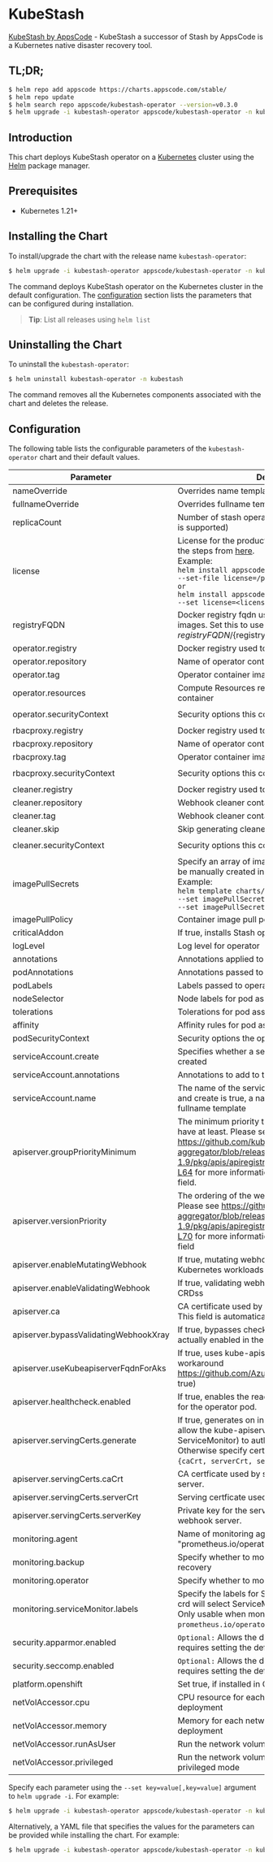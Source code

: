 # KubeStash

[KubeStash by AppsCode](https://github.com/stashed/kubestash) - KubeStash a successor of Stash by AppsCode is a Kubernetes native disaster recovery tool.

## TL;DR;

```bash
$ helm repo add appscode https://charts.appscode.com/stable/
$ helm repo update
$ helm search repo appscode/kubestash-operator --version=v0.3.0
$ helm upgrade -i kubestash-operator appscode/kubestash-operator -n kubestash --create-namespace --version=v0.3.0
```

## Introduction

This chart deploys KubeStash operator on a [Kubernetes](http://kubernetes.io) cluster using the [Helm](https://helm.sh) package manager.

## Prerequisites

- Kubernetes 1.21+

## Installing the Chart

To install/upgrade the chart with the release name `kubestash-operator`:

```bash
$ helm upgrade -i kubestash-operator appscode/kubestash-operator -n kubestash --create-namespace --version=v0.3.0
```

The command deploys KubeStash operator on the Kubernetes cluster in the default configuration. The [configuration](#configuration) section lists the parameters that can be configured during installation.

> **Tip**: List all releases using `helm list`

## Uninstalling the Chart

To uninstall the `kubestash-operator`:

```bash
$ helm uninstall kubestash-operator -n kubestash
```

The command removes all the Kubernetes components associated with the chart and deletes the release.

## Configuration

The following table lists the configurable parameters of the `kubestash-operator` chart and their default values.

|               Parameter               |                                                                                                                                                                                    Description                                                                                                                                                                                     |                                                                       Default                                                                       |
|---------------------------------------|------------------------------------------------------------------------------------------------------------------------------------------------------------------------------------------------------------------------------------------------------------------------------------------------------------------------------------------------------------------------------------|-----------------------------------------------------------------------------------------------------------------------------------------------------|
| nameOverride                          | Overrides name template                                                                                                                                                                                                                                                                                                                                                            | <code>""</code>                                                                                                                                     |
| fullnameOverride                      | Overrides fullname template                                                                                                                                                                                                                                                                                                                                                        | <code>""</code>                                                                                                                                     |
| replicaCount                          | Number of stash operator replicas to create (only 1 is supported)                                                                                                                                                                                                                                                                                                                  | <code>1</code>                                                                                                                                      |
| license                               | License for the product. Get a license by following the steps from [here](https://kubestash.com/docs/latest/setup/install/enterprise#get-a-trial-license). <br> Example: <br> `helm install appscode/kubestash-operator \` <br> `--set-file license=/path/to/license/file` <br> `or` <br> `helm install appscode/kubestash-operator \` <br> `--set license=<license file content>` | <code>""</code>                                                                                                                                     |
| registryFQDN                          | Docker registry fqdn used to pull Stash related images. Set this to use docker registry hosted at ${registryFQDN}/${registry}/${image}                                                                                                                                                                                                                                             | <code>ghcr.io</code>                                                                                                                                |
| operator.registry                     | Docker registry used to pull operator image                                                                                                                                                                                                                                                                                                                                        | <code>kubestash</code>                                                                                                                              |
| operator.repository                   | Name of operator container image                                                                                                                                                                                                                                                                                                                                                   | <code>kubestash</code>                                                                                                                              |
| operator.tag                          | Operator container image tag                                                                                                                                                                                                                                                                                                                                                       | <code>""</code>                                                                                                                                     |
| operator.resources                    | Compute Resources required by the operator container                                                                                                                                                                                                                                                                                                                               | <code>{"requests":{"cpu":"100m"}}</code>                                                                                                            |
| operator.securityContext              | Security options this container should run with                                                                                                                                                                                                                                                                                                                                    | <code>{"allowPrivilegeEscalation":false,"capabilities":{"drop":["ALL"]},"readOnlyRootFilesystem":true,"runAsNonRoot":true,"runAsUser":65534}</code> |
| rbacproxy.registry                    | Docker registry used to pull operator image                                                                                                                                                                                                                                                                                                                                        | <code>appscode</code>                                                                                                                               |
| rbacproxy.repository                  | Name of operator container image                                                                                                                                                                                                                                                                                                                                                   | <code>kube-rbac-proxy</code>                                                                                                                        |
| rbacproxy.tag                         | Operator container image tag                                                                                                                                                                                                                                                                                                                                                       | <code>v0.11.0</code>                                                                                                                                |
| rbacproxy.securityContext             | Security options this container should run with                                                                                                                                                                                                                                                                                                                                    | <code>{"allowPrivilegeEscalation":false,"capabilities":{"drop":["ALL"]},"readOnlyRootFilesystem":true,"runAsNonRoot":true,"runAsUser":65534}</code> |
| cleaner.registry                      | Docker registry used to pull Webhook cleaner image                                                                                                                                                                                                                                                                                                                                 | <code>appscode</code>                                                                                                                               |
| cleaner.repository                    | Webhook cleaner container image                                                                                                                                                                                                                                                                                                                                                    | <code>kubectl</code>                                                                                                                                |
| cleaner.tag                           | Webhook cleaner container image tag                                                                                                                                                                                                                                                                                                                                                | <code>v1.24</code>                                                                                                                                  |
| cleaner.skip                          | Skip generating cleaner YAML                                                                                                                                                                                                                                                                                                                                                       | <code>false</code>                                                                                                                                  |
| cleaner.securityContext               | Security options this container should run with                                                                                                                                                                                                                                                                                                                                    | <code>{"allowPrivilegeEscalation":false,"capabilities":{"drop":["ALL"]},"readOnlyRootFilesystem":true,"runAsNonRoot":true,"runAsUser":65534}</code> |
| imagePullSecrets                      | Specify an array of imagePullSecrets. Secrets must be manually created in the namespace. <br> Example: <br> `helm template charts/stash \` <br> `--set imagePullSecrets[0].name=sec0 \` <br> `--set imagePullSecrets[1].name=sec1`                                                                                                                                                 | <code>[]</code>                                                                                                                                     |
| imagePullPolicy                       | Container image pull policy                                                                                                                                                                                                                                                                                                                                                        | <code>IfNotPresent</code>                                                                                                                           |
| criticalAddon                         | If true, installs Stash operator as critical addon                                                                                                                                                                                                                                                                                                                                 | <code>false</code>                                                                                                                                  |
| logLevel                              | Log level for operator                                                                                                                                                                                                                                                                                                                                                             | <code>3</code>                                                                                                                                      |
| annotations                           | Annotations applied to operator deployment                                                                                                                                                                                                                                                                                                                                         | <code>{}</code>                                                                                                                                     |
| podAnnotations                        | Annotations passed to operator pod(s).                                                                                                                                                                                                                                                                                                                                             | <code>{}</code>                                                                                                                                     |
| podLabels                             | Labels passed to operator pod(s)                                                                                                                                                                                                                                                                                                                                                   | <code>{}</code>                                                                                                                                     |
| nodeSelector                          | Node labels for pod assignment                                                                                                                                                                                                                                                                                                                                                     | <code>{"kubernetes.io/os":"linux"}</code>                                                                                                           |
| tolerations                           | Tolerations for pod assignment                                                                                                                                                                                                                                                                                                                                                     | <code>[]</code>                                                                                                                                     |
| affinity                              | Affinity rules for pod assignment                                                                                                                                                                                                                                                                                                                                                  | <code>{}</code>                                                                                                                                     |
| podSecurityContext                    | Security options the operator pod should run with.                                                                                                                                                                                                                                                                                                                                 | <code>{"fsGroup":65535}</code>                                                                                                                      |
| serviceAccount.create                 | Specifies whether a service account should be created                                                                                                                                                                                                                                                                                                                              | <code>true</code>                                                                                                                                   |
| serviceAccount.annotations            | Annotations to add to the service account                                                                                                                                                                                                                                                                                                                                          | <code>{}</code>                                                                                                                                     |
| serviceAccount.name                   | The name of the service account to use. If not set and create is true, a name is generated using the fullname template                                                                                                                                                                                                                                                             | <code></code>                                                                                                                                       |
| apiserver.groupPriorityMinimum        | The minimum priority the webhook api group should have at least. Please see https://github.com/kubernetes/kube-aggregator/blob/release-1.9/pkg/apis/apiregistration/v1beta1/types.go#L58-L64 for more information on proper values of this field.                                                                                                                                  | <code>10000</code>                                                                                                                                  |
| apiserver.versionPriority             | The ordering of the webhook api inside of the group. Please see https://github.com/kubernetes/kube-aggregator/blob/release-1.9/pkg/apis/apiregistration/v1beta1/types.go#L66-L70 for more information on proper values of this field                                                                                                                                               | <code>15</code>                                                                                                                                     |
| apiserver.enableMutatingWebhook       | If true, mutating webhook is configured for Kubernetes workloads                                                                                                                                                                                                                                                                                                                   | <code>true</code>                                                                                                                                   |
| apiserver.enableValidatingWebhook     | If true, validating webhook is configured for Stash CRDss                                                                                                                                                                                                                                                                                                                          | <code>true</code>                                                                                                                                   |
| apiserver.ca                          | CA certificate used by the Kubernetes api server. This field is automatically assigned by the operator.                                                                                                                                                                                                                                                                            | <code>not-ca-cert</code>                                                                                                                            |
| apiserver.bypassValidatingWebhookXray | If true, bypasses checks that validating webhook is actually enabled in the Kubernetes cluster.                                                                                                                                                                                                                                                                                    | <code>false</code>                                                                                                                                  |
| apiserver.useKubeapiserverFqdnForAks  | If true, uses kube-apiserver FQDN for AKS cluster to workaround https://github.com/Azure/AKS/issues/522 (default true)                                                                                                                                                                                                                                                             | <code>true</code>                                                                                                                                   |
| apiserver.healthcheck.enabled         | If true, enables the readiness and liveliness probes for the operator pod.                                                                                                                                                                                                                                                                                                         | <code>false</code>                                                                                                                                  |
| apiserver.servingCerts.generate       | If true, generates on install/upgrade the certs that allow the kube-apiserver (and potentially ServiceMonitor) to authenticate operators pods. Otherwise specify certs in `apiserver.servingCerts.{caCrt, serverCrt, serverKey}`.                                                                                                                                                  | <code>true</code>                                                                                                                                   |
| apiserver.servingCerts.caCrt          | CA certficate used by serving certificate of webhook server.                                                                                                                                                                                                                                                                                                                       | <code>""</code>                                                                                                                                     |
| apiserver.servingCerts.serverCrt      | Serving certficate used by webhook server.                                                                                                                                                                                                                                                                                                                                         | <code>""</code>                                                                                                                                     |
| apiserver.servingCerts.serverKey      | Private key for the serving certificate used by webhook server.                                                                                                                                                                                                                                                                                                                    | <code>""</code>                                                                                                                                     |
| monitoring.agent                      | Name of monitoring agent (either "prometheus.io/operator" or "prometheus.io/builtin")                                                                                                                                                                                                                                                                                              | <code>"none"</code>                                                                                                                                 |
| monitoring.backup                     | Specify whether to monitor Stash backup and recovery                                                                                                                                                                                                                                                                                                                               | <code>false</code>                                                                                                                                  |
| monitoring.operator                   | Specify whether to monitor Stash operator                                                                                                                                                                                                                                                                                                                                          | <code>false</code>                                                                                                                                  |
| monitoring.serviceMonitor.labels      | Specify the labels for ServiceMonitor. Prometheus crd will select ServiceMonitor using these labels. Only usable when monitoring agent is `prometheus.io/operator`.                                                                                                                                                                                                                | <code>{}</code>                                                                                                                                     |
| security.apparmor.enabled             | `Optional:` Allows the default AppArmor profile, requires setting the default.                                                                                                                                                                                                                                                                                                     | <code>false</code>                                                                                                                                  |
| security.seccomp.enabled              | `Optional:` Allows the default seccomp profile, requires setting the default.                                                                                                                                                                                                                                                                                                      | <code>false</code>                                                                                                                                  |
| platform.openshift                    | Set true, if installed in OpenShift                                                                                                                                                                                                                                                                                                                                                | <code>false</code>                                                                                                                                  |
| netVolAccessor.cpu                    | CPU resource for each network volume accessor deployment                                                                                                                                                                                                                                                                                                                           | <code>"100m"</code>                                                                                                                                 |
| netVolAccessor.memory                 | Memory for each network volume accessor deployment                                                                                                                                                                                                                                                                                                                                 | <code>"128Mi"</code>                                                                                                                                |
| netVolAccessor.runAsUser              | Run the network volume accessor with this UID.                                                                                                                                                                                                                                                                                                                                     | <code>2000</code>                                                                                                                                   |
| netVolAccessor.privileged             | Run the network volume accessor deployments in privileged mode                                                                                                                                                                                                                                                                                                                     | <code>false</code>                                                                                                                                  |


Specify each parameter using the `--set key=value[,key=value]` argument to `helm upgrade -i`. For example:

```bash
$ helm upgrade -i kubestash-operator appscode/kubestash-operator -n kubestash --create-namespace --version=v0.3.0 --set replicaCount=1
```

Alternatively, a YAML file that specifies the values for the parameters can be provided while
installing the chart. For example:

```bash
$ helm upgrade -i kubestash-operator appscode/kubestash-operator -n kubestash --create-namespace --version=v0.3.0 --values values.yaml
```
